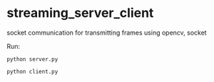 # streaming_server_client
socket communication for transmitting frames using opencv, socket

Run:

```
python server.py

python client.py
```


